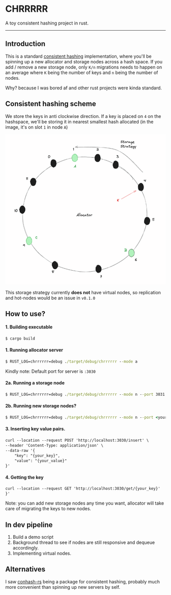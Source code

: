 # CHRRRRR
A toy consistent hashing project in rust.
<hr>

## Introduction
This is a standard [consistent hashing](https://highscalability.com/consistent-hashing-algorithm/) implementation, where you'll be spinning up a new allocator and storage nodes across
a hash space. If you add / remove a new storage node, only `K/n` migrations needs to happen on an average where `K` being the 
number of keys and `n` being the number of nodes.

Why? because I was bored af and other rust projects were kinda standard.

## Consistent hashing scheme
We store the keys in anti clockwise direction. If a key is placed on `4` on the hashspace, we'll be storing it in nearest 
smallest hash allocated (in the image, it's on slot `1` in node `A`)

![img.png](doc/img.png)

This storage strategy currently **does not** have virtual nodes, so replication and hot-nodes would be an issue in `v0.1.0`

## How to use?

#### 1. Building executable
```cmd
$ cargo build
```

#### 1. Running allocator server
```cmd
$ RUST_LOG=chrrrrrr=debug ./target/debug/chrrrrrr --mode a
```
Kindly note: Default port for server is `:3030`

#### 2a. Running a storage node
```cmd
$ RUST_LOG=chrrrrrr=debug ./target/debug/chrrrrrr --mode n --port 3031
```

#### 2b. Running new storage nodes?
```cmd
$ RUST_LOG=chrrrrrr=debug ./target/debug/chrrrrrr --mode n --port <your_port>
```

#### 3. Inserting key value pairs.
```curl
curl --location --request POST 'http://localhost:3030/insert' \
--header 'Content-Type: application/json' \
--data-raw '{
    "key": "{your_key}",
    "value": "{your_value}"
}'
```
#### 4. Getting the key 
```curl
curl --location --request GET 'http://localhost:3030/get/{your_key}'
}'
```
Note: you can add new storage nodes any time you want, allocator will take care of migrating the keys to new nodes.

## In dev pipeline
1. Build a demo script
2. Background thread to see if nodes are still responsive and dequeue accordingly.
3. Implementing virtual nodes.

## Alternatives
I saw [conhash-rs](https://github.com/zonyitoo/conhash-rs) being a package for consistent hashing, probably much more
convenient than spinning up new servers by self.